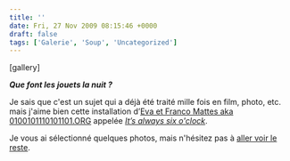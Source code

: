 ```yaml
---
title: ''
date: Fri, 27 Nov 2009 08:15:46 +0000
draft: false
tags: ['Galerie', 'Soup', 'Uncategorized']
---
```


\[gallery\]

**_Que font les jouets la nuit ?_**

Je sais que c'est un sujet qui a déjà été traité mille fois en film, photo, etc. mais j'aime bien cette installation d’[Eva et Franco Mattes aka 0100101110101101.ORG](http://0100101110101101.org/) appelée _[It’s always six o'clock](http://0100101110101101.org/home/sixoclock/index.html)_.

Je vous ai sélectionné quelques photos, mais n'hésitez pas à [aller voir le reste](http://0100101110101101.org/home/sixoclock/index.html).
